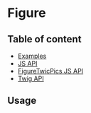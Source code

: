 # Figure <Badges :texts="badges" />

<script setup>
  import pkg from '@studiometa/ui/atoms/Figure/package.json';
  const badges = [`v${pkg.version}`, 'Twig', 'JS'];
</script>

## Table of content

- [Examples](./examples.html)
- [JS API](./js-api.html)
- [FigureTwicPics JS API](./twicpics-js-api.html)
- [Twig API](./twig-api.html)

## Usage

